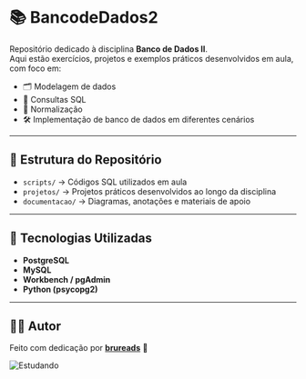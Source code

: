 # 📚 BancodeDados2  

Repositório dedicado à disciplina **Banco de Dados II**.  
Aqui estão exercícios, projetos e exemplos práticos desenvolvidos em aula, com foco em:  

- 🗂️ Modelagem de dados  
- 📝 Consultas SQL  
- 🔄 Normalização  
- 🛠️ Implementação de banco de dados em diferentes cenários  

---

## 📌 Estrutura do Repositório  
- `scripts/` → Códigos SQL utilizados em aula  
- `projetos/` → Projetos práticos desenvolvidos ao longo da disciplina  
- `documentacao/` → Diagramas, anotações e materiais de apoio  

---

## 🚀 Tecnologias Utilizadas  
- **PostgreSQL**  
- **MySQL**  
- **Workbench / pgAdmin**  
- **Python (psycopg2)**  

---

## 👩‍💻 Autor  
Feito com dedicação por [**brureads**](https://github.com/brureads) 💜  

![Estudando](https://i.pinimg.com/1200x/ec/c0/f9/ecc0f90ff76d37d4df4e0ccd77f49284.jpg)
